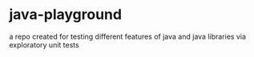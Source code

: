 # java-playground
a repo created for testing different features of java and java libraries via exploratory unit tests
